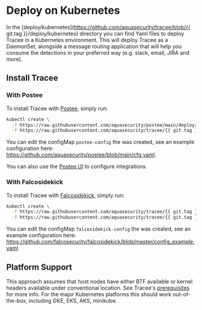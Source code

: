 # Deploy on Kubernetes

In the [deploy/kubernetes](https://github.com/aquasecurity/tracee/blob/{{ git.tag }}/deploy/kubernetes) directory you
can find Yaml files to deploy Tracee in a Kubernetes environment. This will deploy Tracee as a DaemonSet, alongside
a message routing application that will help you consume the detections in your preferred way (e.g. slack, email, JIRA and more).

## Install Tracee

### With Postee

To install Tracee with [Postee](https://github.com/aquasecurity/postee), simply run:

``` bash
kubectl create \
  -f https://raw.githubusercontent.com/aquasecurity/postee/main/deploy/kubernetes/postee.yaml \
  -f https://raw.githubusercontent.com/aquasecurity/tracee/{{ git.tag }}/deploy/kubernetes/tracee-postee/tracee.yaml
```

You can edit the configMap `postee-config` the was created, see an example configuration here: https://github.com/aquasecurity/postee/blob/main/cfg.yaml.

You can also use the [Postee UI](https://github.com/aquasecurity/postee#postee-ui) to configure integrations.

### With Falcosidekick

To install Tracee with [Falcosidekick](https://github.com/falcosecurity/falcosidekick), simply run:

``` bash
kubectl create \
  -f https://raw.githubusercontent.com/aquasecurity/tracee/{{ git.tag }}/deploy/kubernetes/tracee-falcosidekick/falcosidekick.yaml \
  -f https://raw.githubusercontent.com/aquasecurity/tracee/{{ git.tag }}/deploy/kubernetes/tracee-falcosidekick/tracee.yaml
```

You can edit the configMap `falcosidekick-config` the was created, see an example configuration here: https://github.com/falcosecurity/falcosidekick/blob/master/config_example.yaml

## Platform Support

This approach assumes that host nodes have either BTF available or kernel headers available under conventional location.
See Tracee's [prerequisites](./../install/prerequisites.md) for more info. For the major Kubernetes platforms this should
work out-of-the-box, including GKE, EKS, AKS, minikube.
